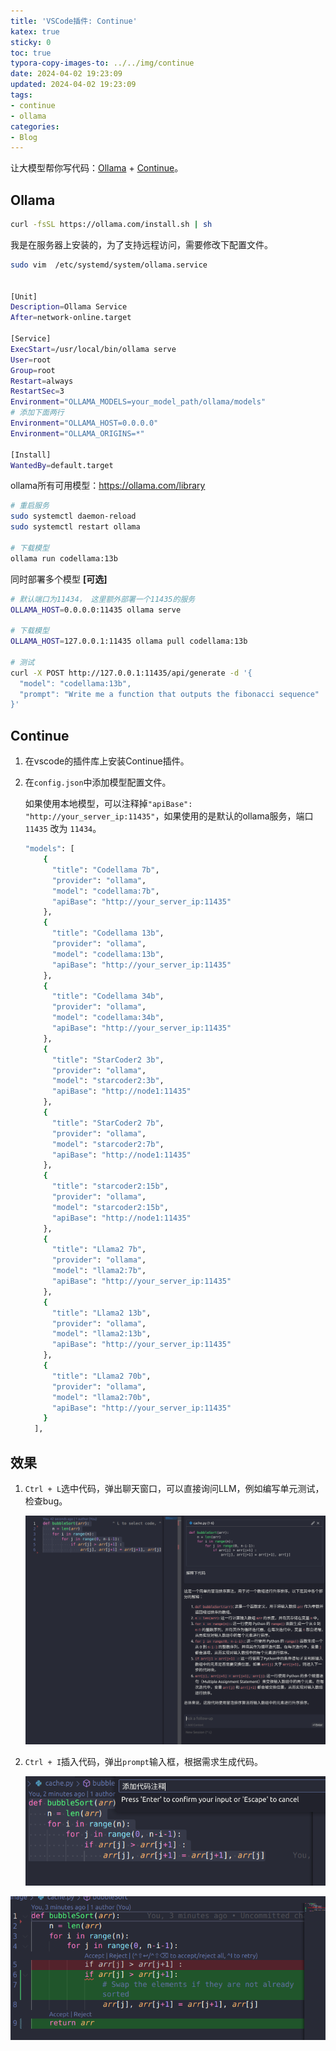 ```yaml
---
title: 'VSCode插件: Continue'
katex: true
sticky: 0
toc: true
typora-copy-images-to: ../../img/continue
date: 2024-04-02 19:23:09
updated: 2024-04-02 19:23:09
tags:
- continue
- ollama
categories:
- Blog
---
```




让大模型帮你写代码：[Ollama](https://ollama.com/download) + [Continue](https://github.com/continuedev/continue)。

<!-- more -->



## Ollama

```bash
curl -fsSL https://ollama.com/install.sh | sh
```

我是在服务器上安装的，为了支持远程访问，需要修改下配置文件。

```bash
sudo vim  /etc/systemd/system/ollama.service


[Unit]
Description=Ollama Service
After=network-online.target

[Service]
ExecStart=/usr/local/bin/ollama serve
User=root
Group=root
Restart=always
RestartSec=3
Environment="OLLAMA_MODELS=your_model_path/ollama/models"
# 添加下面两行
Environment="OLLAMA_HOST=0.0.0.0"
Environment="OLLAMA_ORIGINS=*"

[Install]
WantedBy=default.target
```



ollama所有可用模型：https://ollama.com/library

```bash
# 重启服务
sudo systemctl daemon-reload
sudo systemctl restart ollama

# 下载模型
ollama run codellama:13b
```



同时部署多个模型 **[可选]**

```bash
# 默认端口为11434， 这里额外部署一个11435的服务
OLLAMA_HOST=0.0.0.0:11435 ollama serve

# 下载模型
OLLAMA_HOST=127.0.0.1:11435 ollama pull codellama:13b

# 测试
curl -X POST http://127.0.0.1:11435/api/generate -d '{
  "model": "codellama:13b",
  "prompt": "Write me a function that outputs the fibonacci sequence"
}'
```







## Continue

1. 在vscode的插件库上安装Continue插件。

2. 在`config.json`中添加模型配置文件。

   如果使用本地模型，可以注释掉`"apiBase": "http://your_server_ip:11435"`，如果使用的是默认的ollama服务，端口`11435` 改为 `11434`。

   ```bash
   "models": [
       {
         "title": "Codellama 7b",
         "provider": "ollama",
         "model": "codellama:7b",
         "apiBase": "http://your_server_ip:11435"
       },
       {
         "title": "Codellama 13b",
         "provider": "ollama",
         "model": "codellama:13b",
         "apiBase": "http://your_server_ip:11435"
       },
       {
         "title": "Codellama 34b",
         "provider": "ollama",
         "model": "codellama:34b",
         "apiBase": "http://your_server_ip:11435"
       },
       {
         "title": "StarCoder2 3b",
         "provider": "ollama",
         "model": "starcoder2:3b",
         "apiBase": "http://node1:11435"
       },
       {
         "title": "StarCoder2 7b",
         "provider": "ollama",
         "model": "starcoder2:7b",
         "apiBase": "http://node1:11435"
       },
       {
         "title": "starcoder2:15b",
         "provider": "ollama",
         "model": "starcoder2:15b",
         "apiBase": "http://node1:11435"
       },
       {
         "title": "Llama2 7b",
         "provider": "ollama",
         "model": "llama2:7b",
         "apiBase": "http://your_server_ip:11435"
       },
       {
         "title": "Llama2 13b",
         "provider": "ollama",
         "model": "llama2:13b",
         "apiBase": "http://your_server_ip:11435"
       },
       {
         "title": "Llama2 70b",
         "provider": "ollama",
         "model": "llama2:70b",
         "apiBase": "http://your_server_ip:11435"
       }
     ],
   ```

   

## 效果

1. `Ctrl + L`选中代码，弹出聊天窗口，可以直接询问LLM，例如编写单元测试，检查bug。

   ![image-20240402195237473](../../img/continue/image-20240402195031626.png)

2. `Ctrl + I`插入代码，弹出`prompt`输入框，根据需求生成代码。

   ![image-20240402195237473](../../img/continue/image-20240402195237473.png)



![image-20240402195249229](../../img/continue/image-20240402195249229.png)
